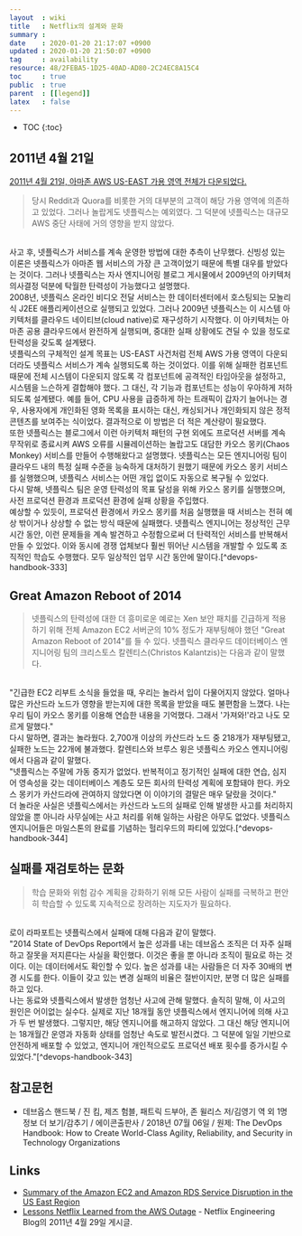 ```yaml
---
layout  : wiki
title   : Netflix의 설계와 문화
summary : 
date    : 2020-01-20 21:17:07 +0900
updated : 2020-01-20 21:50:07 +0900
tag     : availability
resource: 48/2FEBA5-1D25-40AD-AD80-2C24EC8A15C4
toc     : true
public  : true
parent  : [[legend]]
latex   : false
---
```

* TOC
{:toc}

## 2011년 4월 21일

[2011년 4월 21일, 아마존 AWS US-EAST 가용 영역 전체가 다운되었다.][aws-2011]

> 당시 Reddit과 Quora를 비롯한 거의 대부분의 고객이 해당 가용 영역에 의존하고 있었다. 그러나 놀랍게도 넷플릭스는 예외였다. 그 덕분에 넷플릭스는 대규모 AWS 중단 사태에 거의 영향을 받지 않았다.  
<br/>
사고 후, 넷플릭스가 서비스를 계속 운영한 방법에 대한 추측이 난무했다. 신빙성 있는 이론은 넷플릭스가 아마존 웹 서비스의 가장 큰 고객이었기 때문에 특별 대우를 받았다는 것이다. 그러나 넷플릭스는 자사 엔지니어링 블로그 게시물에서 2009년의 아키텍처 의사결정 덕분에 탁월한 탄력성이 가능했다고 설명했다.  
<br/>
2008년, 넷플릭스 온라인 비디오 전달 서비스는 한 데이터센터에서 호스팅되는 모놀리식 J2EE 애플리케이션으로 실행되고 있었다. 그러나 2009년 넷플릭스는 이 시스템 아키텍처를 클라우드 네이티브(cloud native)로 재구성하기 시작했다. 이 아키텍처는 아마존 공용 클라우드에서 완전하게 실행되며, 중대한 실패 상황에도 견딜 수 있을 정도로 탄력성을 갖도록 설계됐다.  
<br/>
넷플릭스의 구체적인 설계 목표는 US-EAST 사건처럼 전체 AWS 가용 영역이 다운되더라도 넷플릭스 서비스가 계속 실행되도록 하는 것이었다. 이를 위해 실패한 컴포넌트 때문에 전체 시스템이 다운되지 않도록 각 컴포넌트에 공격적인 타임아웃을 설정하고, 시스템을 느슨하게 결합해야 했다. 그 대신, 각 기능과 컴포넌트는 성능이 우아하게 저하되도록 설계됐다. 예를 들어, CPU 사용을 급증하게 하는 트래픽이 갑자기 늘어나는 경우, 사용자에게 개인화된 영화 목록을 표시하는 대신, 캐싱되거나 개인화되지 않은 정적 콘텐츠를 보여주는 식이었다. 결과적으로 이 방법은 더 적은 계산량이 필요했다.  
<br/>
또한 넷플릭스는 블로그에서 이런 아키텍처 패턴의 구현 외에도 프로덕션 서버를 계속 무작위로 종료시켜 AWS 오류를 시뮬레이션하는 놀랍고도 대담한 카오스 몽키(Chaos Monkey) 서비스를 만들어 수행해왔다고 설명했다. 넷플릭스는 모든 엔지니어링 팀이 클라우드 내의 특정 실패 수준을 능숙하게 대처하기 원했기 때문에 카오스 몽키 서비스를 실행했으며, 넷플릭스 서비스는 어떤 개입 없이도 자동으로 복구될 수 있었다.  
<br/>
다시 말해, 넷플릭스 팀은 운영 탄력성의 목표 달성을 위해 카오스 몽키를 실행했으며, 사전 프로덕션 환경과 프로덕션 환경에 실패 상황을 주입했다.  
<br/>
예상할 수 있듯이, 프로덕션 환경에서 카오스 몽키를 처음 실행했을 때 서비스는 전혀 예상 밖이거나 상상할 수 없는 방식 때문에 실패했다. 넷플릭스 엔지니어는 정상적인 근무 시간 동안, 이런 문제들을 계속 발견하고 수정함으로써 더 탄력적인 서비스를 반복해서 만들 수 있었다. 이와 동시에 경쟁 업체보다 훨씬 뛰어난 시스템을 개발할 수 있도록 조직적인 학습도 수행했다. 모두 일상적인 업무 시간 동안에 말이다.[^devops-handbook-333]

## Great Amazon Reboot of 2014

> 넷플릭스의 탄력성에 대한 더 흥미로운 예로는 Xen 보안 패치를 긴급하게 적용하기 위해 전체 Amazon EC2 서버군의 10% 정도가 재부팅해야 했던 "Great Amazon Reboot of 2014"를 들 수 있다. 넷플릭스 클라우드 데이터베이스 엔지니어링 팀의 크리스토스 칼렌티스(Christos Kalantzis)는 다음과 같이 말했다.  
<br/>
"긴급한 EC2 리부트 소식을 들었을 때, 우리는 놀라서 입이 다물어지지 않았다. 얼마나 많은 카산드라 노드가 영향을 받는지에 대한 목록을 받았을 때도 불편함을 느꼈다. 나는 우리 팀이 카오스 몽키를 이용해 연습한 내용을 기억했다. 그래서 '가져와!'라고 나도 모르게 말했다."  
<br/>
다시 말하면, 결과는 놀라웠다. 2,700개 이상의 카산드라 노드 중 218개가 재부팅됐고, 실패한 노드는 22개에 불과했다. 칼렌티스와 브루스 윙은 넷플릭스 카오스 엔지니어링에서 다음과 같이 말했다.  
<br/>
"넷플릭스는 주말에 가동 중지가 없었다. 반복적이고 정기적인 실패에 대한 연습, 심지어 영속성을 갖는 데이터베이스 계층도 모든 회사의 탄력성 계획에 포함돼야 한다. 카오스 몽키가 카산드라에 관여하지 않았다면 이 이야기의 결말은 매우 달랐을 것이다."  
<br/>
더 놀라운 사실은 넷플릭스에서는 카산드라 노드의 실패로 인해 발생한 사고를 처리하지 않았을 뿐 아니라 사무실에는 사고 처리를 위해 일하는 사람은 아무도 없었다. 넷플릭스 엔지니어들은 마일스톤의 완료를 기념하는 헐리우드의 파티에 있었다.[^devops-handbook-344]



## 실패를 재검토하는 문화

> 학습 문화와 위험 감수 계획을 강화하기 위해 모든 사람이 실패를 극복하고 편안히 학습할 수 있도록 지속적으로 장려하는 지도자가 필요하다.  
<br/>
로이 라파포트는 넷플릭스에서 실패에 대해 다음과 같이 말했다.  
<br/>
"2014 State of DevOps Report에서 높은 성과를 내는 데브옵스 조직은 더 자주 실패하고 잘못을 저지른다는 사실을 확인했다. 이것은 좋을 뿐 아니라 조직이 필요로 하는 것이다. 이는 데이터에서도 확인할 수 있다. 높은 성과를 내는 사람들은 더 자주 30배의 변경 시도를 한다. 이들이 갖고 있는 변경 실패의 비율은 절반이지만, 분명 더 많은 실패를 하고 있다.  
<br/>
나는 동료와 넷플릭스에서 발생한 엄청난 사고에 관해 말했다. 솔직히 말해, 이 사고의 원인은 어이없는 실수다. 실제로 지난 18개월 동안 넷플릭스에서 엔지니어에 의해 사고가 두 번 발생했다. 그렇지만, 해당 엔지니어를 해고하지 않았다. 그 대신 해당 엔지니어는 18개월간 운영과 자동화 상태를 엄청난 속도로 발전시켰다. 그 덕분에 일일 기반으로 안전하게 배포할 수 있었고, 엔지니어 개인적으로도 프로덕션 배포 횟수를 증가시킬 수 있었다."[^devops-handbook-343]

## 참고문헌

* 데브옵스 핸드북 / 진 킴, 제즈 험블, 패트릭 드부아, 존 윌리스 저/김영기 역 외 1명 정보 더 보기/감추기 / 에이콘출판사 / 2018년 07월 06일 / 원제: The DevOps Handbook: How to Create World-Class Agility, Reliability, and Security in Technology Organizations

## Links

* [Summary of the Amazon EC2 and Amazon RDS Service Disruption in the US East Region][aws-2011]
* [Lessons Netflix Learned from the AWS Outage][netflix-2011] - Netflix Engineering Blog의 2011년 4월 29일 게시글.

[aws-2011]: https://aws.amazon.com/ko/message/65648/
[netflix-2011]: https://netflixtechblog.com/lessons-netflix-learned-from-the-aws-outage-deefe5fd0c04

[^devops-handbook-333]: 데브옵스 핸드북. 19장. 333쪽.
[^devops-handbook-343]: 데브옵스 핸드북. 19장. 343쪽.
[^devops-handbook-344]: 데브옵스 핸드북. 19장. 344쪽.


